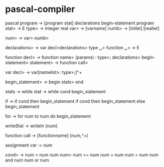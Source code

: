 # pascal-compiler
pascal program -> 
[program stat] 
declarations 
begin-statement
 program stat> -> E
type> ->
	integer
	real
var> ->
	[varname]
numb> ->
	[intlet]
	[reallet]

num> ->
	var>
	numb>

declarations> -> 
var decl>declarations>
type ______,,______> 
function ______,,______> 
-> E

function decl> -> function name> (params) : type>;
declarations> 
begin-statement>
 		statement> -> function call>

var decl> -> 
var[namelist>: type>;]^+ 

begin_statement> -> 
begin stats> end

stats ->
	while stat ->
while cond begin_statement
 
if ->
	if cond then begin_statement
	if cond then begin_statement else begin_statement

for ->
	for num to num do begin_statement
	
writeStat ->
	writeln (num)
	
function call ->
	[functionname] (num,^+)
	
assignment
	var := num
	
cond> ->
     num  >  num
     num    num>
     num  >=  num
     num  =  num
     num  >  num
     num  and  num
     num  or  num
